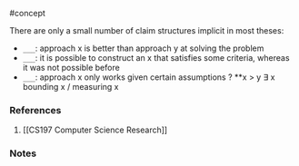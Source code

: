 #concept

There are only a small number of claim structures implicit in most theses:
- `___`: approach x is better than approach y at solving the problem 
- `___`: it is possible to construct an x that satisfies some criteria, whereas it was not possible before 
- `___`: approach x only works given certain assumptions
?
**x > y
∃ x
 bounding x / measuring x
### References
1. [[CS197 Computer Science Research]]

### Notes




